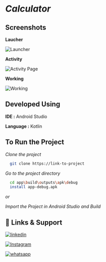 
# *Calculator*




## Screenshots

**Laucher**

![Launcher](screenshots/Launcher.png)

**Activity**

![Activity Page](screenshots/Activity_Page.png)

**Working**

![Working](screenshots/Working.png)
## Developed Using

**IDE :** Android Studio

**Language :** Kotlin 



## To Run the Project

*Clone the project*

```bash
  git clone https://link-to-project
```

*Go to the project directory*

```bash
  cd app\build\outputs\apk\debug
  install app-debug.apk
```

*or*

*Import the Project in Android Studio and Build*


## 🔗 Links & Support

[![linkedin](https://img.shields.io/badge/linkedin-0A66C2?style=for-the-badge&logo=linkedin&logoColor=white)](https://www.linkedin.com/in/santhosh-swamy-v-22ab6b234)

[![Instagram](https://img.shields.io/badge/Instagram-E4405F?style=for-the-badge&logo=instagram&logoColor=white)](sd._.sandy)

[![whatsapp](https://img.shields.io/badge/WhatsApp-25D366?style=for-the-badge&logo=whatsapp&logoColor=white)](+918754120190)

